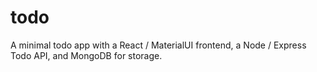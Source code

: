 # todo
A minimal todo app with a React / MaterialUI frontend, a Node / Express Todo API, and MongoDB for storage.
